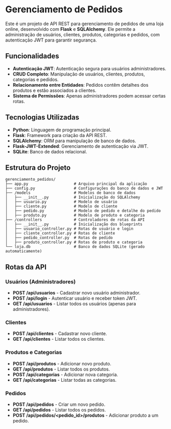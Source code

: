 # Gerenciamento de Pedidos

Este é um projeto de API REST para gerenciamento de pedidos de uma loja online, desenvolvido com **Flask** e **SQLAlchemy**. Ele permite a administração de usuários, clientes, produtos, categorias e pedidos, com autenticação JWT para garantir segurança.

## Funcionalidades

- **Autenticação JWT**: Autenticação segura para usuários administradores.
- **CRUD Completo**: Manipulação de usuários, clientes, produtos, categorias e pedidos.
- **Relacionamento entre Entidades**: Pedidos contêm detalhes dos produtos e estão associados a clientes.
- **Sistema de Permissões**: Apenas administradores podem acessar certas rotas.

## Tecnologias Utilizadas

- **Python**: Linguagem de programação principal.
- **Flask**: Framework para criação da API REST.
- **SQLAlchemy**: ORM para manipulação de banco de dados.
- **Flask-JWT-Extended**: Gerenciamento de autenticação via JWT.
- **SQLite**: Banco de dados relacional.

## Estrutura do Projeto
```
gerenciamento_pedidos/
├── app.py                    # Arquivo principal da aplicação
├── config.py                 # Configurações do banco de dados e JWT
├── /models                   # Modelos de banco de dados
│   ├── __init__.py           # Inicialização do SQLAlchemy
│   ├── usuario.py            # Modelo de usuário
│   ├── cliente.py            # Modelo de cliente
│   ├── pedido.py             # Modelo de pedido e detalhe do pedido
│   ├── produto.py            # Modelo de produto e categoria
├── /controllers              # Controladores de rotas da API
│   ├── __init__.py           # Inicialização dos blueprints
│   ├── usuario_controller.py # Rotas de usuário e login
│   ├── cliente_controller.py # Rotas de cliente
│   ├── pedido_controller.py  # Rotas de pedido
│   ├── produto_controller.py # Rotas de produto e categoria
└── loja.db                   # Banco de dados SQLite (gerado automaticamente)
```

## Rotas da API
### Usuários (Administradores)
- **POST /api/usuarios** - Cadastrar novo usuário administrador.
- **POST /api/login** - Autenticar usuário e receber token JWT.
- **GET /api/usuarios** - Listar todos os usuários (apenas para administradores).
### Clientes
- **POST /api/clientes** - Cadastrar novo cliente.
- **GET /api/clientes** - Listar todos os clientes.
### Produtos e Categorias
- **POST /api/produtos** - Adicionar novo produto.
- **GET /api/produtos** - Listar todos os produtos.
- **POST /api/categorias** - Adicionar nova categoria.
- **GET /api/categorias** - Listar todas as categorias.
### Pedidos
- **POST /api/pedidos** - Criar um novo pedido.
- **GET /api/pedidos** - Listar todos os pedidos.
- **POST /api/pedidos/<pedido_id>/produtos** - Adicionar produto a um pedido.

